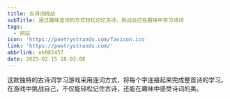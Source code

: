 ```yaml
---
title: 古诗词挑战
subTitle: 通过趣味连词的方式轻松记忆古诗，挑战自己在趣味中学习诗词
tags:
  - 网站
icon: 'https://poetrystrands.com/favicon.ico'
link: 'https://poetrystrands.com/'
abbrlink: eb982457
date: 2025-02-15 18:03:08
---
```


这款独特的古诗词学习游戏采用连词方式，将每个字连接起来完成整首诗的学习。在游戏中挑战自己，不仅能轻松记住古诗，还能在趣味中感受诗词的美。
